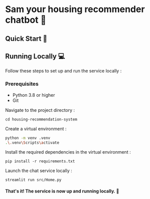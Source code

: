 # Sam your housing recommender chatbot 🤖


## Quick Start 🚀


## Running Locally 💻
Follow these steps to set up and run the service locally :

### Prerequisites
- Python 3.8 or higher
- Git


Navigate to the project directory :

`cd housing-recommendation-system`


Create a virtual environment :
```bash
python -m venv .venv
.\.venv\Scripts\activate
```

Install the required dependencies in the virtual environment :

`pip install -r requirements.txt`


Launch the chat service locally :

`streamlit run src/Home.py`

#### That's it! The service is now up and running locally. 🤗



